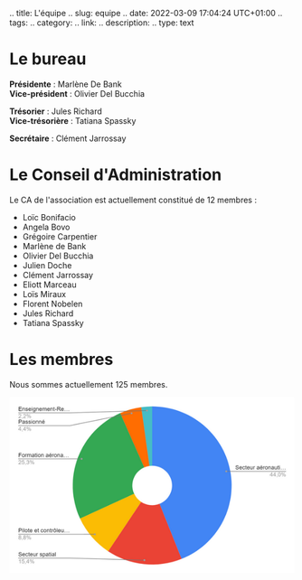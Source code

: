 .. title: L'équipe
.. slug: equipe
.. date: 2022-03-09 17:04:24 UTC+01:00
.. tags: 
.. category: 
.. link: 
.. description: 
.. type: text

# Le bureau 

__Présidente__ : Marlène De Bank  
__Vice-président__ : Olivier Del Bucchia

__Trésorier__ : Jules Richard  
__Vice-trésorière__ : Tatiana Spassky

__Secrétaire__ : Clément Jarrossay


# Le Conseil d'Administration
Le CA de l'association est actuellement constitué de 12 membres :

- Loïc Bonifacio
- Angela Bovo
- Grégoire Carpentier
- Marlène de Bank
- Olivier Del Bucchia
- Julien Doche
- Clément Jarrossay
- Eliott Marceau
- Loïs Miraux
- Florent Nobelen
- Jules Richard
- Tatiana Spassky

# Les membres
Nous sommes actuellement 125 membres.

![Graphique camembert catégorisant les membres actuels](/images/membres.png "Répartition des membres actuels")
